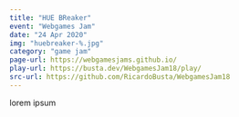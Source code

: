 ```yaml
---
title: "HUE BReaker"
event: "Webgames Jam"
date: "24 Apr 2020"
img: "huebreaker-%.jpg"
category: "game jam"
page-url: https://webgamesjams.github.io/
play-url: https://busta.dev/WebgamesJam18/play/
src-url: https://github.com/RicardoBusta/WebgamesJam18
---
```

lorem ipsum